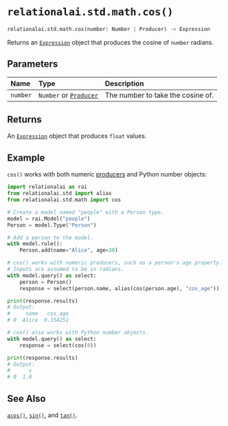 # `relationalai.std.math.cos()`

```python
relationalai.std.math.cos(number: Number | Producer) -> Expression
```

Returns an [`Expression`](../../Expression.md) object that produces the cosine of `number` radians.

## Parameters

| Name | Type | Description |
| :--- | :--- | :--------- |
| `number` | `Number` or [`Producer`](../../Producer/README.md) | The number to take the cosine of. |

## Returns

An [`Expression`](../../Expression.md) object that produces `float` values.

## Example

`cos()` works with both numeric [producers](../../Producer/README.md) and Python number objects:

```python
import relationalai as rai
from relationalai.std import alias
from relationalai.std.math import cos

# Create a model named "people" with a Person type.
model = rai.Model("people")
Person = model.Type("Person")

# Add a person to the model.
with model.rule():
    Person.add(name="Alice", age=30)

# cos() works with numeric producers, such as a person's age property.
# Inputs are assumed to be in radians.
with model.query() as select:
    person = Person()
    response = select(person.name, alias(cos(person.age), "cos_age"))

print(response.results)
# Output:
#     name   cos_age
# 0  Alice  0.154251

# cos() also works with Python number objects.
with model.query() as select:
    response = select(cos(0))

print(response.results)
# Output:
#      v
# 0  1.0
```

## See Also

[`acos()`](./acos.md), [`sin()`](./sin.md), and [`tan()`](./tan.md).
